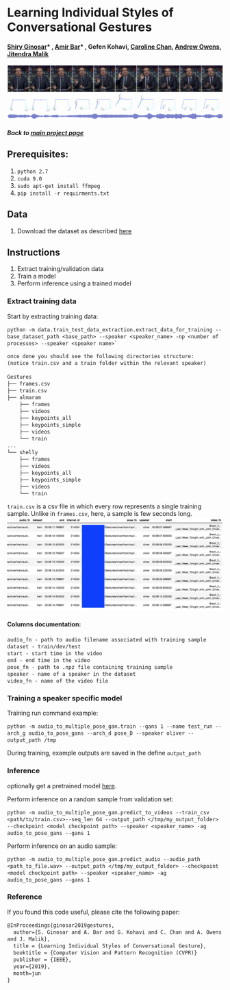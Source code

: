 # Learning Individual Styles of Conversational Gestures
#### [Shiry Ginosar](http://people.eecs.berkeley.edu/~shiry)* , [Amir Bar](http://amirbar.github.io)* , Gefen Kohavi, [Caroline Chan](https://www.csail.mit.edu/person/caroline-chan), [Andrew Owens](http://andrewowens.com/), [Jitendra Malik](https://people.eecs.berkeley.edu/~malik/)
![alt text](data/teaser_gan_oliver_041.png "")
##### Back to [main project page](https://people.eecs.berkeley.edu/~shiry/projects/speech2gesture/index.html)

## Prerequisites:
1. `python 2.7`
2. `cuda 9.0`
3. `sudo apt-get install ffmpeg`
4. `pip install -r requirments.txt`

## Data
1. Download the dataset as described [here](data/dataset.md)

## Instructions
1. Extract training/validation data
2. Train a model
3. Perform inference using a trained model


### Extract training data
Start by extracting training data:
```
python -m data.train_test_data_extraction.extract_data_for_training --base_dataset_path <base_path> --speaker <speaker_name> -np <number of processes> --speaker <speaker name>`
```

```
once done you should see the following directories structure:
(notice train.csv and a train folder within the relevant speaker)

Gestures
├── frames.csv
├── train.csv
├── almaram
    ├── frames
    ├── videos
    ├── keypoints_all
    ├── keypoints_simple
    ├── videos
    └── train
...
└── shelly
    ├── frames
    ├── videos
    ├── keypoints_all
    ├── keypoints_simple
    ├── videos
    └── train
```

`train.csv` is a csv file in which every row represents a single training sample. Unlike in `frames.csv`, here,  a sample is few seconds long.  
![alt text](data/train.png "")

#### Columns documentation:
```
audio_fn - path to audio filename associated with training sample
dataset - train/dev/test
start - start time in the video
end - end time in the video
pose_fn - path to .npz file containing training sample
speaker - name of a speaker in the dataset
video_fn - name of the video file
```



### Training a speaker specific model
Training run command example:
```
python -m audio_to_multiple_pose_gan.train --gans 1 --name test_run --arch_g audio_to_pose_gans --arch_d pose_D --speaker oliver --output_path /tmp
```

During training, example outputs are saved in the define `output_path`


### Inference
optionally get a pretrained model [here](https://drive.google.com/drive/folders/1qvvnfGwas8DUBrwD4DoBnvj8anjSLldZ). 

Perform inference on a random sample from validation set:
```
python -m audio_to_multiple_pose_gan.predict_to_videos --train_csv <path/to/train.csv>--seq_len 64 --output_path </tmp/my_output_folder> --checkpoint <model checkpoint path> --speaker <speaker_name> -ag audio_to_pose_gans --gans 1
```
Perform inference on an audio sample:
```
python -m audio_to_multiple_pose_gan.predict_audio --audio_path <path_to_file.wav> --output_path </tmp/my_output_folder> --checkpoint <model checkpoint path> --speaker <speaker_name> -ag audio_to_pose_gans --gans 1

```


### Reference
If you found this code useful, please cite the following paper:


```
@InProceedings{ginosar2019gestures,
  author={S. Ginosar and A. Bar and G. Kohavi and C. Chan and A. Owens and J. Malik},
  title = {Learning Individual Styles of Conversational Gesture},
  booktitle = {Computer Vision and Pattern Recognition (CVPR)}
  publisher = {IEEE},
  year={2019},
  month=jun
}
```
